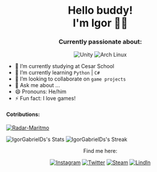 <h1 align='center'>
Hello buddy! </br>I'm Igor 🌿🦋
</h1>

<h3 align='center'> Currently passionate about:</h3> 

<div align="center">

  <img src="https://img.shields.io/badge/unity-%23000000.svg?style=for-the-badge&logo=unity&logoColor=white" alt="Unity"/>
  <img src="https://img.shields.io/badge/Arch%20Linux-1793D1?logo=arch-linux&logoColor=fff&style=for-the-badge" alt="Arch Linux"/>

</div>
<div>
  
- 🔭 I’m currently studying at Cesar School  
- 🌱 I’m currently learning `Python` | `C#`  
- 👯 I’m looking to collaborate on `game projects`
- 💬 Ask me about ...  
- 😄 Pronouns: He/him  
- ⚡ Fun fact: I love games!
  
</div>
<h4>Cotributions: </h4>

[![Radar-Maritmo]()](https://github.com/luccarissato/Radar-Maritimo)




![IgorGabrielDs's Stats](https://github-readme-stats.vercel.app/api?username=IgorGabrielDs&theme=dark&show_icons=true&hide_border=true&count_private=true)
![IgorGabrielDs's Streak](https://github-readme-streak-stats.herokuapp.com/?user=IgorGabrielDs&theme=dark&hide_border=true)

<div align='center'>
  
Find me here:


[![Instagram](https://img.shields.io/badge/Instagram-E4405F?style=for-the-badge&logo=instagram&logoColor=white)](https://www.instagram.com/igor._gabrield/)
[![Twitter](https://img.shields.io/badge/twitter-x?style=for-the-badge&logo=x&logoColor=white&color=%230f1419)](https://x.com/igortrashcan)
[![Steam](https://img.shields.io/badge/steam-%23000000.svg?style=for-the-badge&logo=steam&logoColor=white)](https://steamcommunity.com/id/igortrashcan/)
[![LindIn](https://img.shields.io/badge/LinkedIn-0077B5?style=for-the-badge&logo=linkedin&logoColor=white)](https://www.linkedin.com/in/igorgabrields/)

</div>
